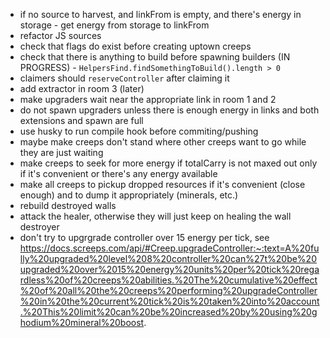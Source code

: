 - if no source to harvest, and linkFrom is empty, and there's energy in storage - get energy from storage to linkFrom
- refactor JS sources
- check that flags do exist before creating uptown creeps
- check that there is anything to build before spawning builders (IN PROGRESS) - `HelpersFind.findSomethingToBuild().length > 0`
- claimers should `reserveController` after claiming it
- add extractor in room 3 (later)
- make upgraders wait near the appropriate link in room 1 and 2
- do not spawn upgraders unless there is enough energy in links and both extensions and spawn are full
- use husky to run compile hook before commiting/pushing
- maybe make creeps don't stand where other creeps want to go while they are just waiting
- make creeps to seek for more energy if totalCarry is not maxed out only if it's convenient or there's any energy available
- make all creeps to pickup dropped resources if it's convenient (close enough) and to dump it appropriately (minerals, etc.)
- rebuild destroyed walls
- attack the healer, otherwise they will just keep on healing the wall destroyer
- don't try to upgrgrade controller over 15 energy per tick, see https://docs.screeps.com/api/#Creep.upgradeController:~:text=A%20fully%20upgraded%20level%208%20controller%20can%27t%20be%20upgraded%20over%2015%20energy%20units%20per%20tick%20regardless%20of%20creeps%20abilities.%20The%20cumulative%20effect%20of%20all%20the%20creeps%20performing%20upgradeController%20in%20the%20current%20tick%20is%20taken%20into%20account.%20This%20limit%20can%20be%20increased%20by%20using%20ghodium%20mineral%20boost.
